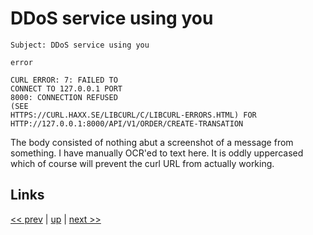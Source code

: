 # DDoS service using you

    Subject: DDoS service using you

    error
    
    CURL ERROR: 7: FAILED TO
    CONNECT TO 127.0.0.1 PORT
    8000: CONNECTION REFUSED
    (SEE
    HTTPS://CURL.HAXX.SE/LIBCURL/C/LIBCURL-ERRORS.HTML) FOR
    HTTP://127.0.0.1:8000/API/V1/ORDER/CREATE-TRANSATION
    
The body consisted of nothing abut a screenshot of a message from something. I
have manually OCR'ed to text here. It is oddly uppercased which of course will
prevent the curl URL from actually working.

## Links

[<< prev](2024-08-28.md) | [up](../) | [next >> ](../)
